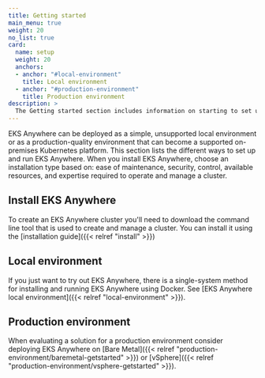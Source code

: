 ```yaml
---
title: Getting started
main_menu: true
weight: 20
no_list: true
card:
  name: setup
  weight: 20
  anchors:
  - anchor: "#local-environment"
    title: Local environment
  - anchor: "#production-environment"
    title: Production environment
description: >
  The Getting started section includes information on starting to set up your own EKS Anywhere local or production environment.
---
```


<!-- overview -->

EKS Anywhere can be deployed as a simple, unsupported local environment or as a production-quality environment that can become a supported on-premises Kubernetes platform.
This section lists the different ways to set up and run EKS Anywhere.
When you install EKS Anywhere, choose an installation type based on: ease of maintenance, security, control, available resources, and expertise required to operate and manage a cluster.

<!-- body -->

## Install EKS Anywhere

To create an EKS Anywhere cluster you'll need to download the command line tool that is used to create and manage a cluster.
You can install it using the [installation guide]({{< relref "install" >}})

## Local environment

If you just want to try out EKS Anywhere, there is a single-system method for installing and running EKS Anywhere using Docker.
See [EKS Anywhere local environment]({{< relref "local-environment" >}}).

## Production environment

When evaluating a solution for a production environment
consider deploying EKS Anywhere on [Bare Metal]({{< relref "production-environment/baremetal-getstarted" >}}) or [vSphere]({{< relref "production-environment/vsphere-getstarted" >}}).
